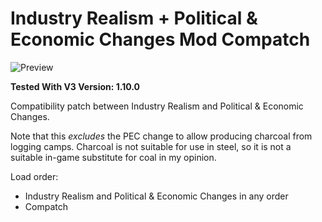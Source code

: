 # Industry Realism + Political & Economic Changes Mod Compatch

![Preview](thumbnail.png)

**Tested With V3 Version: 1.10.0**

Compatibility patch between Industry Realism and Political & Economic Changes.

Note that this _excludes_ the PEC change to allow producing charcoal from logging camps. Charcoal is not suitable for use in steel, so it is not a suitable in-game substitute for coal in my opinion.

Load order:

- Industry Realism and Political & Economic Changes in any order
- Compatch
